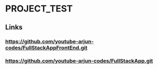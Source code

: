 # PROJECT_TEST


## Links
### https://github.com/youtube-arjun-codes/FullStackAppFrontEnd.git 
###  https://github.com/youtube-arjun-codes/FullStackApp.git